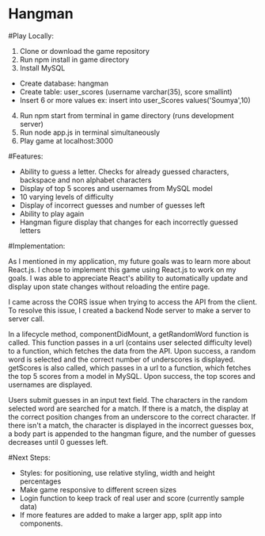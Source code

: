 # Hangman

#Play Locally:
1. Clone or download the game repository
2. Run npm install in game directory
3. Install MySQL
  - Create database: hangman
  - Create table: user_scores (username varchar(35), score smallint)
  - Insert 6 or more values ex: insert into user_Scores values('Soumya',10)
4. Run npm start from terminal in game directory (runs development server)
5. Run node app.js in terminal simultaneously
6. Play game at localhost:3000

#Features:
- Ability to guess a letter. Checks for already guessed characters, backspace and non alphabet characters
- Display of top 5 scores and usernames from MySQL model
- 10 varying levels of difficulty
- Display of incorrect guesses and number of guesses left
- Ability to play again
- Hangman figure display that changes for each incorrectly guessed letters

#Implementation:

As I mentioned in my application, my future goals was to learn more about React.js. I chose to implement this game using React.js to work on my goals.
I was able to appreciate React's ability to automatically update and display upon state changes without reloading the entire page.

I came across the CORS issue when trying to access the API from the client. To resolve this issue, I created a backend Node server to make a server to server call.

In a lifecycle method, componentDidMount, a getRandomWord function is called. This function passes in a url (contains user selected difficulty level) to a function, which fetches the data from the API. Upon success, a random word is selected and the correct number of underscores is displayed. getScores is also called, which passes in a url to a function, which fetches the top 5 scores from a model in MySQL. Upon success, the top scores and usernames are displayed.

Users submit guesses in an input text field. The characters in the random selected word are searched for a match. If there is a match, the display at the correct position changes from an underscore to the correct character. If there isn't a match, the character is displayed in the incorrect guesses box, a body part is appended to the hangman figure, and the number of guesses decreases until 0 guesses left.

#Next Steps:
- Styles: for positioning, use relative styling, width and height percentages
- Make game responsive to different screen sizes
- Login function to keep track of real user and score (currently sample data)
- If more features are added to make a larger app, split app into components.
